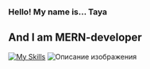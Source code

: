 ### Hello! My name is... Taya
## And I am MERN-developer

[![My Skills](https://skillicons.dev/icons?i=js,html,css,mongo)](https://skillicons.dev)
![Описание изображения](https://i.imgur.com/eZjJQCx.png)


<!--
**TaisiyaGagua/taisiyagagua** is a ✨ _special_ ✨ repository because its `README.md` (this file) appears on your GitHub profile.

Here are some ideas to get you started:

- 🔭 I’m currently working on ...
- 🌱 I’m currently learning ...
- 👯 I’m looking to collaborate on ...
- 🤔 I’m looking for help with ...
- 💬 Ask me about ...
- 📫 How to reach me: ...
- 😄 Pronouns: ...
- ⚡ Fun fact: ...
-->
